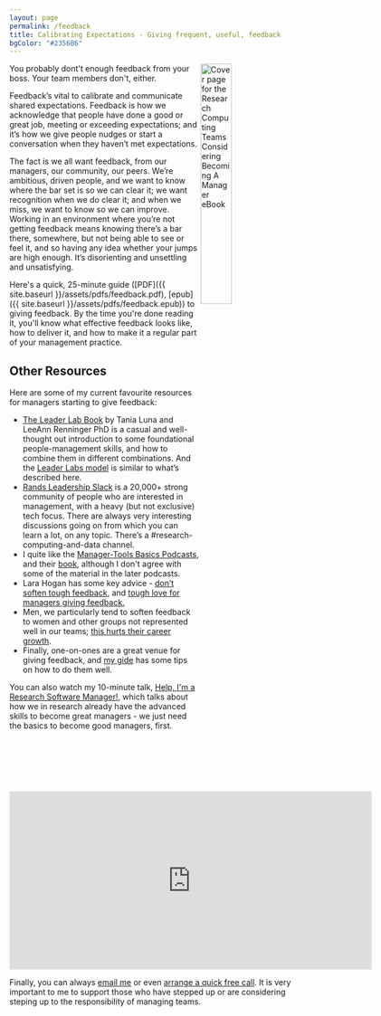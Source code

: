 ```yaml
---
layout: page
permalink: /feedback
title: Calibrating Expectations - Giving frequent, useful, feedback
bgColor: "#2356B6"
---
```


<!-- markdownlint-disable MD033 -->

<a href="{{ site.baseurl }}/assets/pdfs/feedback.pdf"> <img align="right" width="33%" src="{{ site.baseurl }}/assets/images/feedback-cover.png" alt="Cover page for the Research Computing Teams Considering Becoming A Manager eBook"> </a>

You probably dont't enough feedback from your boss.  Your team members don't, either.

Feedback’s vital to calibrate and communicate shared expectations. Feedback is how we acknowledge that people have done a good or great job, meeting or exceeding expectations; and it’s how we give people nudges or start a conversation when they haven’t met expectations.

The fact is we all want feedback, from our managers, our community, our peers. We’re ambitious, driven people, and we want to know where the bar set is so we can clear it; we want recognition when we do clear it; and when we miss, we want to know so we can improve. Working in an environment where you’re not getting feedback means knowing there’s a bar there, somewhere, but not being able to see or feel it, and so having any idea whether your jumps are high enough. It’s disorienting and unsettling and unsatisfying.

Here's a quick, 25-minute guide ([PDF]({{ site.baseurl }}/assets/pdfs/feedback.pdf),
[epub]({{ site.baseurl }}/assets/pdfs/feedback.epub)) to giving feedback.  By the time you're done reading it, you'll know what effective feedback looks like, how to deliver it, and how to make it a regular part of your management practice.

## Other Resources

Here are some of my current favourite resources for managers starting to give feedback:

* [The Leader Lab Book](https://leaderlab.lifelabslearning.com/) by Tania Luna and LeeAnn Renninger PhD is a casual and well-thought out introduction to some foundational people-management skills, and how to combine them in different combinations.  And the [Leader Labs model](https://home.lifelabslearning.com/download-feedback-culture-tool) is similar to what’s described here.
* [Rands Leadership Slack](https://randsinrepose.com/welcome-to-rands-leadership-slack/) is a 20,000+ strong community of people who are interested in management, with a heavy (but not exclusive) tech focus. There are always very interesting discussions going on from which you can learn a lot, on any topic.  There’s a #research-computing-and-data channel.
* I quite like the [Manager-Tools Basics Podcasts](https://www.manager-tools.com/manager-tools-basics), and their [book](https://www.manager-tools.com/products/effective-manager-book), although I don't agree with some of the material in the later podcasts.
* Lara Hogan has some key advice - [don’t soften tough feedback](https://larahogan.me/blog/tough-love-for-managers-giving-feedback/), and [tough love for managers giving feedback.](https://larahogan.me/blog/tough-love-for-managers-giving-feedback/)
* Men, we particularly tend to soften feedback to women and other groups not represented well in our teams; [this hurts their career growth](https://hbr.org/2021/02/research-men-get-more-actionable-feedback-than-women).
* Finally, one-on-ones are a great venue for giving feedback, and [my gide](https://www.researchcomputingteams.org/one-on-ones) has some tips on how to do them well.

You can also watch my 10-minute talk, [Help, I'm a Research Software Manager!](https://www.researchcomputingteams.org/USRSE2021), which talks about how we in research already have the advanced skills to become great managers - we just need the basics to become good managers, first.

<iframe src="https://player.vimeo.com/video/554350779" width="640" height="315" frameborder="0" allow="autoplay; fullscreen; picture-in-picture" allowfullscreen title="Help, I'm a Research Software Manager"></iframe>

Finally, you can always [email me](mailto:jonathan@researchcomputingteams.org) or even [arrange a quick free call](https://calendly.com/jonathandursi/coaching-questions).  It is very important to me to support those who have stepped up or are considering steping up to the responsibility of managing teams.
